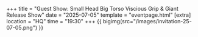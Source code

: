 +++
title = "Guest Show: Small Head Big Torso Viscious Grip & Giant Release Show"
date = "2025-07-05"
template = "eventpage.html"
[extra]
location = "HQ"
time = "19:30"
+++
{{ bigimg(src="/images/invitation-25-07-05.png") }}
